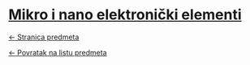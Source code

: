 # [Mikro i nano elektronički elementi](https://www.github.com/studosi-fer/MINEE)
[<- Stranica predmeta](https://www.fer.unizg.hr/predmet/mnee)

[<- Povratak na listu predmeta](https://www.github.com/studosi/FER)